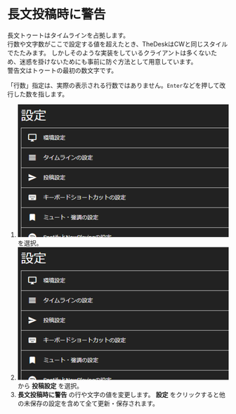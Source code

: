 # 長文投稿時に警告
長文トゥートはタイムラインを占拠します。  
行数や文字数がここで設定する値を超えたとき、TheDeskはCWと同じスタイルでたたみます。 
しかしそのような実装をしているクライアントは多くないため、迷惑を掛けないためにも事前に防ぐ方法として用意しています。  
警告文はトゥートの最初の数文字です。  
  
「行数」指定は、実際の表示される行数ではありません。`Enter`などを押して改行した数を指します。

1. ![settings1](/media/settings1.png)を選択。
1. ![settings2](/media/settings2.png)から __投稿設定__ を選択。
1.  __長文投稿時に警告__ の行や文字の値を変更します。 __設定__ をクリックすると他の未保存の設定を含めて全て更新・保存されます。
